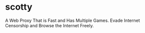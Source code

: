 # scotty
A Web Proxy That is Fast and Has Multiple Games. Evade Internet Censorship and Browse the Internet Freely.
